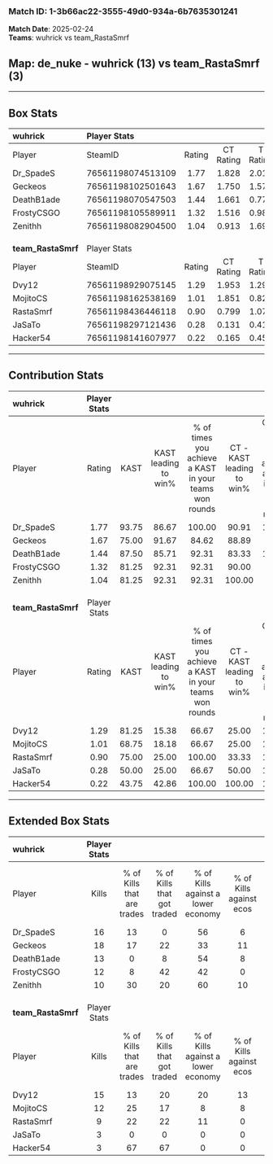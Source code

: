 ### Match ID: 1-3b66ac22-3555-49d0-934a-6b7635301241  
**Match Date**: 2025-02-24  
**Teams**: wuhrick vs team_RastaSmrf  

## **Map**: de_nuke - wuhrick (13) vs team_RastaSmrf (3)  
---  

## Box Stats  

| **wuhrick**        | Player Stats      |        |           |          |       |       |       |         |        |      |     |
| :- | :- | :-: | :-: | :-: | :-: | :-: | :-: | :-: | :-: | :-: | :-: |
| Player             | SteamID           | Rating | CT Rating | T Rating | KAST  |  ADR  | Kills | Assists | Deaths | K/D  | HS% |
| Dr_SpadeS          | 76561198074513109 |  1.77  |   1.828   |  2.016   | 93.75 | 97.6  |  16   |    8    |   6    | 2.67 | 56  |
| Geckeos            | 76561198102501643 |  1.67  |   1.750   |  1.576   | 75.00 | 105.5 |  18   |    3    |   8    | 2.25 | 38  |
| DeathB1ade         | 76561198070547503 |  1.44  |   1.661   |  0.773   | 87.50 | 88.1  |  13   |    3    |   8    | 1.63 | 30  |
| FrostyCSGO         | 76561198105589911 |  1.32  |   1.516   |  0.987   | 81.25 | 82.5  |  12   |    8    |   9    | 1.33 | 41  |
| Zenithh            | 76561198082904500 |  1.04  |   0.913   |  1.693   | 81.25 | 63.3  |  10   |    7    |   12   | 0.83 | 30  |
|                    |                   |        |           |          |       |       |       |         |        |      |     |
|                    |                   |        |           |          |       |       |       |         |        |      |     |
|                    |                   |        |           |          |       |       |       |         |        |      |     |
| **team_RastaSmrf** | Player Stats      |        |           |          |       |       |       |         |        |      |     |
| Player             | SteamID           | Rating | CT Rating | T Rating | KAST  |  ADR  | Kills | Assists | Deaths | K/D  | HS% |
| Dvy12              | 76561198929075145 |  1.29  |   1.953   |  1.297   | 81.25 | 88.2  |  15   |    2    |   14   | 1.07 | 53  |
| MojitoCS           | 76561198162538169 |  1.01  |   1.851   |  0.822   | 68.75 | 79.6  |  12   |    2    |   14   | 0.86 | 58  |
| RastaSmrf          | 76561198436446118 |  0.90  |   0.799   |  1.071   | 75.00 | 74.1  |   9   |    6    |   14   | 0.64 | 55  |
| JaSaTo             | 76561198297121436 |  0.28  |   0.131   |  0.415   | 50.00 | 40.3  |   3   |    4    |   14   | 0.21 | 66  |
| Hacker54           | 76561198141607977 |  0.22  |   0.165   |  0.454   | 43.75 | 42.5  |   3   |    1    |   14   | 0.21 | 66  |
---  

## Contribution Stats  

| **wuhrick**        | Player Stats |       |                      |                                                        |                           |                                                             |                          |                                                            |
| :- | :-: | :-: | :-: | :-: | :-: | :-: | :-: | :-: |
| Player             |    Rating    | KAST  | KAST leading to win% | % of times you achieve a KAST in your teams won rounds | CT - KAST leading to win% | CT - % of times you achieve a KAST in your teams won rounds | T - KAST leading to win% | T - % of times you achieve a KAST in your teams won rounds |
| Dr_SpadeS          |     1.77     | 93.75 |        86.67         |                         100.00                         |           90.91           |                           100.00                            |          75.00           |                           100.00                           |
| Geckeos            |     1.67     | 75.00 |        91.67         |                         84.62                          |           88.89           |                            80.00                            |          100.00          |                           100.00                           |
| DeathB1ade         |     1.44     | 87.50 |        85.71         |                         92.31                          |           83.33           |                           100.00                            |          100.00          |                           66.67                            |
| FrostyCSGO         |     1.32     | 81.25 |        92.31         |                         92.31                          |           90.00           |                            90.00                            |          100.00          |                           100.00                           |
| Zenithh            |     1.04     | 81.25 |        92.31         |                         92.31                          |          100.00           |                            90.00                            |          75.00           |                           100.00                           |
|                    |              |       |                      |                                                        |                           |                                                             |                          |                                                            |
|                    |              |       |                      |                                                        |                           |                                                             |                          |                                                            |
|                    |              |       |                      |                                                        |                           |                                                             |                          |                                                            |
| **team_RastaSmrf** | Player Stats |       |                      |                                                        |                           |                                                             |                          |                                                            |
| Player             |    Rating    | KAST  | KAST leading to win% | % of times you achieve a KAST in your teams won rounds | CT - KAST leading to win% | CT - % of times you achieve a KAST in your teams won rounds | T - KAST leading to win% | T - % of times you achieve a KAST in your teams won rounds |
| Dvy12              |     1.29     | 81.25 |        15.38         |                         66.67                          |           25.00           |                           100.00                            |          11.11           |                           50.00                            |
| MojitoCS           |     1.01     | 68.75 |        18.18         |                         66.67                          |           25.00           |                           100.00                            |          14.29           |                           50.00                            |
| RastaSmrf          |     0.90     | 75.00 |        25.00         |                         100.00                         |           33.33           |                           100.00                            |          22.22           |                           100.00                           |
| JaSaTo             |     0.28     | 50.00 |        25.00         |                         66.67                          |           50.00           |                           100.00                            |          16.67           |                           50.00                            |
| Hacker54           |     0.22     | 43.75 |        42.86         |                         100.00                         |          100.00           |                           100.00                            |          33.33           |                           100.00                           |
---  

## Extended Box Stats  

| **wuhrick**        | Player Stats |                            |                            |                                    |                         |                              |                                 |        |                             |                                     |                          |                               |                            |
| :- | :-: | :-: | :-: | :-: | :-: | :-: | :-: | :-: | :-: | :-: | :-: | :-: | :-: |
| Player             |    Kills     | % of Kills that are trades | % of Kills that got traded | % of Kills against a lower economy | % of Kills against ecos | % of Kills that are flawless | % of Kills that are close duels | Deaths | % of Deaths that get traded | % of Deaths against a lower economy | % of Deaths against ecos | % of Deaths that are flawless | % of Deaths that are close |
| Dr_SpadeS          |      16      |             13             |             0              |                 56                 |            6            |              44              |                0                |   6    |             50              |                 33                  |            17            |              33               |             0              |
| Geckeos            |      18      |             17             |             22             |                 33                 |           11            |              61              |               17                |   8    |             13              |                 50                  |            13            |              63               |             0              |
| DeathB1ade         |      13      |             0              |             8              |                 54                 |            8            |              54              |                8                |   8    |              0              |                 13                  |            0             |              38               |             38             |
| FrostyCSGO         |      12      |             8              |             42             |                 42                 |            0            |              50              |               17                |   9    |             22              |                 44                  |            11            |              78               |             11             |
| Zenithh            |      10      |             30             |             20             |                 60                 |           10            |              70              |                0                |   12   |             17              |                 33                  |            0             |              58               |             0              |
|                    |              |                            |                            |                                    |                         |                              |                                 |        |                             |                                     |                          |                               |                            |
|                    |              |                            |                            |                                    |                         |                              |                                 |        |                             |                                     |                          |                               |                            |
|                    |              |                            |                            |                                    |                         |                              |                                 |        |                             |                                     |                          |                               |                            |
| **team_RastaSmrf** | Player Stats |                            |                            |                                    |                         |                              |                                 |        |                             |                                     |                          |                               |                            |
| Player             |    Kills     | % of Kills that are trades | % of Kills that got traded | % of Kills against a lower economy | % of Kills against ecos | % of Kills that are flawless | % of Kills that are close duels | Deaths | % of Deaths that get traded | % of Deaths against a lower economy | % of Deaths against ecos | % of Deaths that are flawless | % of Deaths that are close |
| Dvy12              |      15      |             13             |             20             |                 20                 |           13            |              33              |                0                |   14   |             29              |                 21                  |            7             |              71               |             0              |
| MojitoCS           |      12      |             25             |             17             |                 8                  |            8            |              50              |                8                |   14   |             14              |                 14                  |            7             |              64               |             7              |
| RastaSmrf          |      9       |             22             |             22             |                 11                 |            0            |              78              |               22                |   14   |             29              |                 14                  |            7             |              57               |             14             |
| JaSaTo             |      3       |             0              |             0              |                 0                  |            0            |              67              |               33                |   14   |             14              |                 14                  |            7             |              50               |             7              |
| Hacker54           |      3       |             67             |             67             |                 0                  |            0            |             167              |                0                |   14   |              7              |                 14                  |            7             |              43               |             14             |
